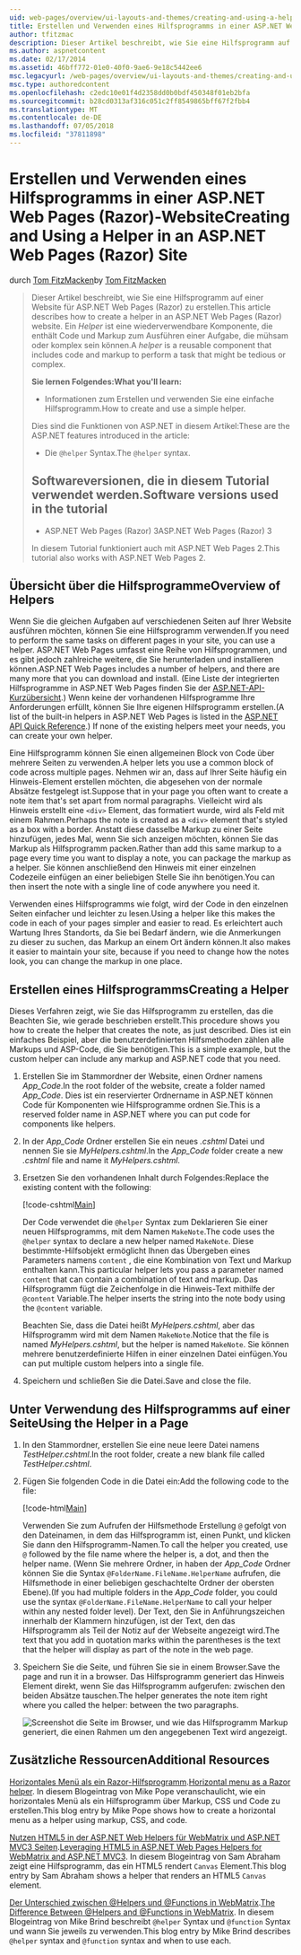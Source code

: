 ```yaml
---
uid: web-pages/overview/ui-layouts-and-themes/creating-and-using-a-helper-in-an-aspnet-web-pages-site
title: Erstellen und Verwenden eines Hilfsprogramms in einer ASP.NET Web Pages (Razor) Standort | Microsoft-Dokumentation
author: tfitzmac
description: Dieser Artikel beschreibt, wie Sie eine Hilfsprogramm auf einer Website für ASP.NET Web Pages (Razor) zu erstellen. Ein Hilfsprogramm ist eine wiederverwendbare Komponente, die Code und Markup Perf enthält...
ms.author: aspnetcontent
ms.date: 02/17/2014
ms.assetid: 46bff772-01e0-40f0-9ae6-9e18c5442ee6
msc.legacyurl: /web-pages/overview/ui-layouts-and-themes/creating-and-using-a-helper-in-an-aspnet-web-pages-site
msc.type: authoredcontent
ms.openlocfilehash: c2edc10e01f4d2358dd0b0bdf450348f01eb2bfa
ms.sourcegitcommit: b28cd0313af316c051c2ff8549865bff67f2fbb4
ms.translationtype: MT
ms.contentlocale: de-DE
ms.lasthandoff: 07/05/2018
ms.locfileid: "37811898"
---
```

<a name="creating-and-using-a-helper-in-an-aspnet-web-pages-razor-site"></a><span data-ttu-id="4062d-104">Erstellen und Verwenden eines Hilfsprogramms in einer ASP.NET Web Pages (Razor)-Website</span><span class="sxs-lookup"><span data-stu-id="4062d-104">Creating and Using a Helper in an ASP.NET Web Pages (Razor) Site</span></span>
====================
<span data-ttu-id="4062d-105">durch [Tom FitzMacken](https://github.com/tfitzmac)</span><span class="sxs-lookup"><span data-stu-id="4062d-105">by [Tom FitzMacken](https://github.com/tfitzmac)</span></span>

> <span data-ttu-id="4062d-106">Dieser Artikel beschreibt, wie Sie eine Hilfsprogramm auf einer Website für ASP.NET Web Pages (Razor) zu erstellen.</span><span class="sxs-lookup"><span data-stu-id="4062d-106">This article describes how to create a helper in an ASP.NET Web Pages (Razor) website.</span></span> <span data-ttu-id="4062d-107">Ein *Helper* ist eine wiederverwendbare Komponente, die enthält Code und Markup zum Ausführen einer Aufgabe, die mühsam oder komplex sein können.</span><span class="sxs-lookup"><span data-stu-id="4062d-107">A *helper* is a reusable component that includes code and markup to perform a task that might be tedious or complex.</span></span>
> 
> <span data-ttu-id="4062d-108">**Sie lernen Folgendes:**</span><span class="sxs-lookup"><span data-stu-id="4062d-108">**What you'll learn:**</span></span> 
> 
> - <span data-ttu-id="4062d-109">Informationen zum Erstellen und verwenden Sie eine einfache Hilfsprogramm.</span><span class="sxs-lookup"><span data-stu-id="4062d-109">How to create and use a simple helper.</span></span>
> 
> <span data-ttu-id="4062d-110">Dies sind die Funktionen von ASP.NET in diesem Artikel:</span><span class="sxs-lookup"><span data-stu-id="4062d-110">These are the ASP.NET features introduced in the article:</span></span>
> 
> - <span data-ttu-id="4062d-111">Die `@helper` Syntax.</span><span class="sxs-lookup"><span data-stu-id="4062d-111">The `@helper` syntax.</span></span>
>   
> 
> ## <a name="software-versions-used-in-the-tutorial"></a><span data-ttu-id="4062d-112">Softwareversionen, die in diesem Tutorial verwendet werden.</span><span class="sxs-lookup"><span data-stu-id="4062d-112">Software versions used in the tutorial</span></span>
> 
> 
> - <span data-ttu-id="4062d-113">ASP.NET Web Pages (Razor) 3</span><span class="sxs-lookup"><span data-stu-id="4062d-113">ASP.NET Web Pages (Razor) 3</span></span>
>   
> 
> <span data-ttu-id="4062d-114">In diesem Tutorial funktioniert auch mit ASP.NET Web Pages 2.</span><span class="sxs-lookup"><span data-stu-id="4062d-114">This tutorial also works with ASP.NET Web Pages 2.</span></span>


## <a name="overview-of-helpers"></a><span data-ttu-id="4062d-115">Übersicht über die Hilfsprogramme</span><span class="sxs-lookup"><span data-stu-id="4062d-115">Overview of Helpers</span></span>

<span data-ttu-id="4062d-116">Wenn Sie die gleichen Aufgaben auf verschiedenen Seiten auf Ihrer Website ausführen möchten, können Sie eine Hilfsprogramm verwenden.</span><span class="sxs-lookup"><span data-stu-id="4062d-116">If you need to perform the same tasks on different pages in your site, you can use a helper.</span></span> <span data-ttu-id="4062d-117">ASP.NET Web Pages umfasst eine Reihe von Hilfsprogrammen, und es gibt jedoch zahlreiche weitere, die Sie herunterladen und installieren können.</span><span class="sxs-lookup"><span data-stu-id="4062d-117">ASP.NET Web Pages includes a number of helpers, and there are many more that you can download and install.</span></span> <span data-ttu-id="4062d-118">(Eine Liste der integrierten Hilfsprogramme in ASP.NET Web Pages finden Sie der [ASP.NET-API-Kurzübersicht](https://go.microsoft.com/fwlink/?LinkId=202907).) Wenn keine der vorhandenen Hilfsprogramme Ihre Anforderungen erfüllt, können Sie Ihre eigenen Hilfsprogramm erstellen.</span><span class="sxs-lookup"><span data-stu-id="4062d-118">(A list of the built-in helpers in ASP.NET Web Pages is listed in the [ASP.NET API Quick Reference](https://go.microsoft.com/fwlink/?LinkId=202907).) If none of the existing helpers meet your needs, you can create your own helper.</span></span>

<span data-ttu-id="4062d-119">Eine Hilfsprogramm können Sie einen allgemeinen Block von Code über mehrere Seiten zu verwenden.</span><span class="sxs-lookup"><span data-stu-id="4062d-119">A helper lets you use a common block of code across multiple pages.</span></span> <span data-ttu-id="4062d-120">Nehmen wir an, dass auf Ihrer Seite häufig ein Hinweis-Element erstellen möchten, die abgesehen von der normale Absätze festgelegt ist.</span><span class="sxs-lookup"><span data-stu-id="4062d-120">Suppose that in your page you often want to create a note item that's set apart from normal paragraphs.</span></span> <span data-ttu-id="4062d-121">Vielleicht wird als Hinweis erstellt eine `<div>` Element, das formatiert wurde, wird als Feld mit einem Rahmen.</span><span class="sxs-lookup"><span data-stu-id="4062d-121">Perhaps the note is created as a `<div>` element that's styled as a box with a border.</span></span> <span data-ttu-id="4062d-122">Anstatt diese dasselbe Markup zu einer Seite hinzufügen, jedes Mal, wenn Sie sich anzeigen möchten, können Sie das Markup als Hilfsprogramm packen.</span><span class="sxs-lookup"><span data-stu-id="4062d-122">Rather than add this same markup to a page every time you want to display a note, you can package the markup as a helper.</span></span> <span data-ttu-id="4062d-123">Sie können anschließend den Hinweis mit einer einzelnen Codezeile einfügen an einer beliebigen Stelle Sie ihn benötigen.</span><span class="sxs-lookup"><span data-stu-id="4062d-123">You can then insert the note with a single line of code anywhere you need it.</span></span>

<span data-ttu-id="4062d-124">Verwenden eines Hilfsprogramms wie folgt, wird der Code in den einzelnen Seiten einfacher und leichter zu lesen.</span><span class="sxs-lookup"><span data-stu-id="4062d-124">Using a helper like this makes the code in each of your pages simpler and easier to read.</span></span> <span data-ttu-id="4062d-125">Es erleichtert auch Wartung Ihres Standorts, da Sie bei Bedarf ändern, wie die Anmerkungen zu dieser zu suchen, das Markup an einem Ort ändern können.</span><span class="sxs-lookup"><span data-stu-id="4062d-125">It also makes it easier to maintain your site, because if you need to change how the notes look, you can change the markup in one place.</span></span>

## <a name="creating-a-helper"></a><span data-ttu-id="4062d-126">Erstellen eines Hilfsprogramms</span><span class="sxs-lookup"><span data-stu-id="4062d-126">Creating a Helper</span></span>

<span data-ttu-id="4062d-127">Dieses Verfahren zeigt, wie Sie das Hilfsprogramm zu erstellen, das die Beachten Sie, wie gerade beschrieben erstellt.</span><span class="sxs-lookup"><span data-stu-id="4062d-127">This procedure shows you how to create the helper that creates the note, as just described.</span></span> <span data-ttu-id="4062d-128">Dies ist ein einfaches Beispiel, aber die benutzerdefinierten Hilfsmethoden zählen alle Markups und ASP-Code, die Sie benötigen.</span><span class="sxs-lookup"><span data-stu-id="4062d-128">This is a simple example, but the custom helper can include any markup and ASP.NET code that you need.</span></span>

1. <span data-ttu-id="4062d-129">Erstellen Sie im Stammordner der Website, einen Ordner namens *App\_Code*.</span><span class="sxs-lookup"><span data-stu-id="4062d-129">In the root folder of the website, create a folder named *App\_Code*.</span></span> <span data-ttu-id="4062d-130">Dies ist ein reservierter Ordnername in ASP.NET können Code für Komponenten wie Hilfsprogramme ordnen Sie.</span><span class="sxs-lookup"><span data-stu-id="4062d-130">This is a reserved folder name in ASP.NET where you can put code for components like helpers.</span></span>
2. <span data-ttu-id="4062d-131">In der *App\_Code* Ordner erstellen Sie ein neues *.cshtml* Datei und nennen Sie sie *MyHelpers.cshtml*.</span><span class="sxs-lookup"><span data-stu-id="4062d-131">In the *App\_Code* folder create a new *.cshtml* file and name it *MyHelpers.cshtml*.</span></span>
3. <span data-ttu-id="4062d-132">Ersetzen Sie den vorhandenen Inhalt durch Folgendes:</span><span class="sxs-lookup"><span data-stu-id="4062d-132">Replace the existing content with the following:</span></span>

    [!code-cshtml[Main](creating-and-using-a-helper-in-an-aspnet-web-pages-site/samples/sample1.cshtml)]

    <span data-ttu-id="4062d-133">Der Code verwendet die `@helper` Syntax zum Deklarieren Sie einer neuen Hilfsprogramms, mit dem Namen `MakeNote`.</span><span class="sxs-lookup"><span data-stu-id="4062d-133">The code uses the `@helper` syntax to declare a new helper named `MakeNote`.</span></span> <span data-ttu-id="4062d-134">Diese bestimmte-Hilfsobjekt ermöglicht Ihnen das Übergeben eines Parameters namens `content` , die eine Kombination von Text und Markup enthalten kann.</span><span class="sxs-lookup"><span data-stu-id="4062d-134">This particular helper lets you pass a parameter named `content` that can contain a combination of text and markup.</span></span> <span data-ttu-id="4062d-135">Das Hilfsprogramm fügt die Zeichenfolge in die Hinweis-Text mithilfe der `@content` Variable.</span><span class="sxs-lookup"><span data-stu-id="4062d-135">The helper inserts the string into the note body using the `@content` variable.</span></span>

    <span data-ttu-id="4062d-136">Beachten Sie, dass die Datei heißt *MyHelpers.cshtml*, aber das Hilfsprogramm wird mit dem Namen `MakeNote`.</span><span class="sxs-lookup"><span data-stu-id="4062d-136">Notice that the file is named *MyHelpers.cshtml*, but the helper is named `MakeNote`.</span></span> <span data-ttu-id="4062d-137">Sie können mehrere benutzerdefinierte Hilfen in einer einzelnen Datei einfügen.</span><span class="sxs-lookup"><span data-stu-id="4062d-137">You can put multiple custom helpers into a single file.</span></span>
4. <span data-ttu-id="4062d-138">Speichern und schließen Sie die Datei.</span><span class="sxs-lookup"><span data-stu-id="4062d-138">Save and close the file.</span></span>

## <a name="using-the-helper-in-a-page"></a><span data-ttu-id="4062d-139">Unter Verwendung des Hilfsprogramms auf einer Seite</span><span class="sxs-lookup"><span data-stu-id="4062d-139">Using the Helper in a Page</span></span>

1. <span data-ttu-id="4062d-140">In den Stammordner, erstellen Sie eine neue leere Datei namens *TestHelper.cshtml*.</span><span class="sxs-lookup"><span data-stu-id="4062d-140">In the root folder, create a new blank file called *TestHelper.cshtml*.</span></span>
2. <span data-ttu-id="4062d-141">Fügen Sie folgenden Code in die Datei ein:</span><span class="sxs-lookup"><span data-stu-id="4062d-141">Add the following code to the file:</span></span>

    [!code-html[Main](creating-and-using-a-helper-in-an-aspnet-web-pages-site/samples/sample2.html)]

    <span data-ttu-id="4062d-142">Verwenden Sie zum Aufrufen der Hilfsmethode Erstellung `@` gefolgt von den Dateinamen, in dem das Hilfsprogramm ist, einen Punkt, und klicken Sie dann den Hilfsprogramm-Namen.</span><span class="sxs-lookup"><span data-stu-id="4062d-142">To call the helper you created, use `@` followed by the file name where the helper is, a dot, and then the helper name.</span></span> <span data-ttu-id="4062d-143">(Wenn Sie mehrere Ordner, in haben der *App\_Code* Ordner können Sie die Syntax `@FolderName.FileName.HelperName` aufrufen, die Hilfsmethode in einer beliebigen geschachtelte Ordner der obersten Ebene).</span><span class="sxs-lookup"><span data-stu-id="4062d-143">(If you had multiple folders in the *App\_Code* folder, you could use the syntax `@FolderName.FileName.HelperName` to call your helper within any nested folder level).</span></span> <span data-ttu-id="4062d-144">Der Text, den Sie in Anführungszeichen innerhalb der Klammern hinzufügen, ist der Text, den das Hilfsprogramm als Teil der Notiz auf der Webseite angezeigt wird.</span><span class="sxs-lookup"><span data-stu-id="4062d-144">The text that you add in quotation marks within the parentheses is the text that the helper will display as part of the note in the web page.</span></span>
3. <span data-ttu-id="4062d-145">Speichern Sie die Seite, und führen Sie sie in einem Browser.</span><span class="sxs-lookup"><span data-stu-id="4062d-145">Save the page and run it in a browser.</span></span> <span data-ttu-id="4062d-146">Das Hilfsprogramm generiert das Hinweis Element direkt, wenn Sie das Hilfsprogramm aufgerufen: zwischen den beiden Absätze tauschen.</span><span class="sxs-lookup"><span data-stu-id="4062d-146">The helper generates the note item right where you called the helper: between the two paragraphs.</span></span>

    ![Screenshot die Seite im Browser, und wie das Hilfsprogramm Markup generiert, die einen Rahmen um den angegebenen Text wird angezeigt.](creating-and-using-a-helper-in-an-aspnet-web-pages-site/_static/image1.jpg)

## <a name="additional-resources"></a><span data-ttu-id="4062d-148">Zusätzliche Ressourcen</span><span class="sxs-lookup"><span data-stu-id="4062d-148">Additional Resources</span></span>


<span data-ttu-id="4062d-149">[Horizontales Menü als ein Razor-Hilfsprogramm](http://mikepope.com/blog/DisplayBlog.aspx?permalink=2341).</span><span class="sxs-lookup"><span data-stu-id="4062d-149">[Horizontal menu as a Razor helper](http://mikepope.com/blog/DisplayBlog.aspx?permalink=2341).</span></span> <span data-ttu-id="4062d-150">In diesem Blogeintrag von Mike Pope veranschaulicht, wie ein horizontales Menü als ein Hilfsprogramm über Markup, CSS und Code zu erstellen.</span><span class="sxs-lookup"><span data-stu-id="4062d-150">This blog entry by Mike Pope shows how to create a horizontal menu as a helper using markup, CSS, and code.</span></span>

<span data-ttu-id="4062d-151">[Nutzen HTML5 in der ASP.NET Web Helpers für WebMatrix und ASP.NET MVC3 Seiten](http://geekswithblogs.net/wildturtle/archive/2010/11/08/html5-in-asp.net-web-pages-helpers-for-webmatrix-and_aspnet_mvc3.aspx).</span><span class="sxs-lookup"><span data-stu-id="4062d-151">[Leveraging HTML5 in ASP.NET Web Pages Helpers for WebMatrix and ASP.NET MVC3](http://geekswithblogs.net/wildturtle/archive/2010/11/08/html5-in-asp.net-web-pages-helpers-for-webmatrix-and_aspnet_mvc3.aspx).</span></span> <span data-ttu-id="4062d-152">In diesem Blogeintrag von Sam Abraham zeigt eine Hilfsprogramm, das ein HTML5 rendert `Canvas` Element.</span><span class="sxs-lookup"><span data-stu-id="4062d-152">This blog entry by Sam Abraham shows a helper that renders an HTML5 `Canvas` element.</span></span>

<span data-ttu-id="4062d-153">[Der Unterschied zwischen @Helpers und @Functions in WebMatrix](http://www.mikesdotnetting.com/Article/173/The-Difference-Between-@Helpers-and-@Functions-In-WebMatrix).</span><span class="sxs-lookup"><span data-stu-id="4062d-153">[The Difference Between @Helpers and @Functions in WebMatrix](http://www.mikesdotnetting.com/Article/173/The-Difference-Between-@Helpers-and-@Functions-In-WebMatrix).</span></span> <span data-ttu-id="4062d-154">In diesem Blogeintrag von Mike Brind beschreibt `@helper` Syntax und `@function` Syntax und wann Sie jeweils zu verwenden.</span><span class="sxs-lookup"><span data-stu-id="4062d-154">This blog entry by Mike Brind describes `@helper` syntax and `@function` syntax and when to use each.</span></span>

